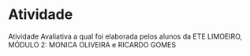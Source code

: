 # Atividade
Atividade Avaliativa a qual foi elaborada pelos alunos da ETE LIMOEIRO, MÓDULO 2: MONICA OLIVEIRA e RICARDO GOMES
